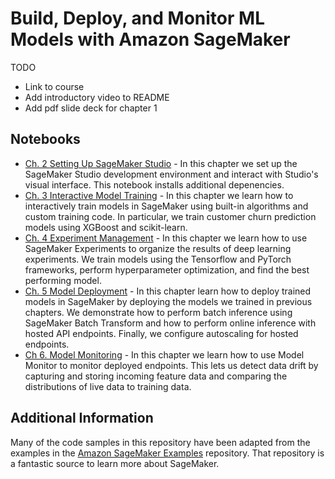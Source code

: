 # Build, Deploy, and Monitor ML Models with Amazon SageMaker

TODO 
* Link to course
* Add introductory video to README
* Add pdf slide deck for chapter 1

## Notebooks

* [Ch. 2 Setting Up SageMaker Studio](https://github.com/lpatruno/sagemaker-course/blob/master/notebooks/ch02_setup.ipynb) - In this chapter we set up the SageMaker Studio development environment and interact with Studio's visual interface. This notebook installs additional depenencies.
* [Ch. 3 Interactive Model Training](https://github.com/lpatruno/sagemaker-course/blob/master/notebooks/ch03_interactive_model_training.ipynb) - In this chapter we learn how to interactively train models in SageMaker using built-in algorithms and custom training code. In particular, we train customer churn prediction models using XGBoost and scikit-learn.
* [Ch. 4 Experiment Management](https://github.com/lpatruno/sagemaker-course/blob/master/notebooks/ch04_experiment_management.ipynb) - In this chapter we learn how to use SageMaker Experiments to organize the results of deep learning experiments. We train models using the Tensorflow and PyTorch frameworks, perform hyperparameter optimization, and find the best performing model.
* [Ch. 5 Model Deployment](https://github.com/lpatruno/sagemaker-course/blob/master/notebooks/ch05_model_deployment.ipynb) - In this chapter learn how to deploy trained models in SageMaker by deploying the models we trained in previous chapters. We demonstrate how to perform batch inference using SageMaker Batch Transform and how to perform online inference with hosted API endpoints. Finally, we configure autoscaling for hosted endpoints.
* [Ch 6. Model Monitoring](https://github.com/lpatruno/sagemaker-course/blob/master/notebooks/ch05_model_deployment.ipynb) - In this chapter we learn how to use Model Monitor to monitor deployed endpoints. This lets us detect data drift by capturing and storing incoming feature data and comparing the distributions of live data to training data.




## Additional Information

Many of the code samples in this repository have been adapted from the examples in the [Amazon SageMaker Examples](https://github.com/awslabs/amazon-sagemaker-examples/) repository. That repository is a fantastic source to learn more about SageMaker. 
